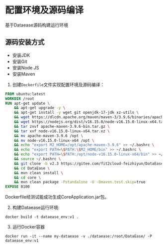 # 配置环境及源码编译
基于Dataease源码构建运行环境

## 源码安装方式
- 安装JDK
- 安装Git
- 安装Node JS
- 安装Maven

1. 创建``Dockerfile``文件实现配置环境及源码编译：
```dockerfile
FROM ubuntu:latest
WORKDIR /root
RUN apt-get update \
    && apt-get upgrade -y \
    && apt-get install -y wget git openjdk-17-jdk xz-utils \
    && wget https://dlcdn.apache.org/maven/maven-3/3.9.6/binaries/apache-maven-3.9.6-bin.tar.gz \
    && wget https://nodejs.org/dist/v16.15.0/node-v16.15.0-linux-x64.tar.xz \
    && tar zxvf apache-maven-3.9.6-bin.tar.gz \
    && tar xvf node-v16.15.0-linux-x64.tar.xz \
    && mv apache-maven-3.9.6 /opt \
    && mv node-v16.15.0-linux-x64 /opt \
    && echo "export M2_HOME=/opt/apache-maven-3.9.6" >> ~/.bashrc \
    && echo "export PATH=\$PATH:\$M2_HOME/bin" >> ~/.bashrc \
    && echo "export PATH=\$PATH:/opt/node-v16.15.0-linux-x64/bin" >> ~/.bashrc \
    && source ~/.bashrc \
    && git clone -b v2.3 https://gitee.com/fit2cloud-feizhiyun/DataEase.git \
    && cd DataEase \
    && mvn clean install \
    && cd core \
    && mvn clean package -Pstandalone -U -Dmaven.test.skip=true
EXPOSE 8100
```
Dockerfile经测试能成功生成CoreApplication.jar包。

2. 构建Dataease运行环境:
```shell
docker build -t dataease_env:v1 .
```

3. 运行Docker容器
```shell
docker run -it --name my-dataease -v ./dataease:/root/DataEase/ -P dataease_env:v1
```